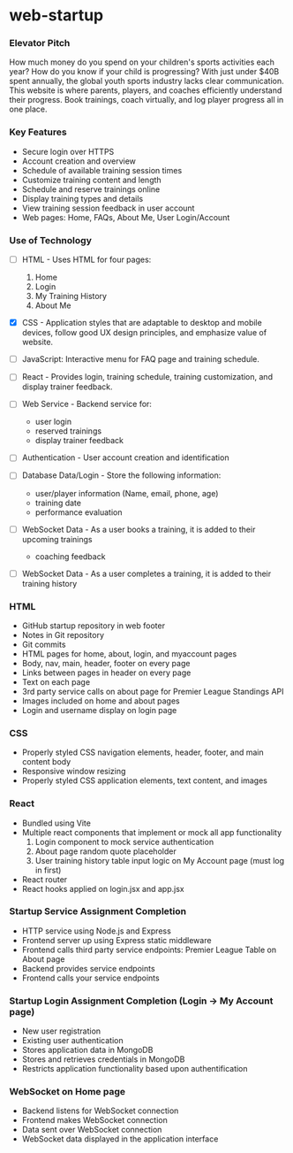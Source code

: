 # web-startup

### Elevator Pitch
How much money do you spend on your children's sports activities each year? How do you know if your child is progressing? With just under $40B spent annually, the global youth sports industry lacks clear communication. This website is where parents, players, and coaches efficiently understand their progress. Book trainings, coach virtually, and log player progress all in one place. 

### Key Features
- Secure login over HTTPS
- Account creation and overview
- Schedule of available training session times
- Customize training content and length 
- Schedule and reserve trainings online
- Display training types and details
- View training session feedback in user account
- Web pages: Home, FAQs, About Me, User Login/Account



### Use of Technology
- [ ] HTML - Uses HTML for four pages:
  1. Home 
  2. Login 
  3. My Training History
  4. About Me 

- [X] CSS - Application styles that are adaptable to desktop and mobile devices, follow good UX design principles, and emphasize value of website.
- [ ] JavaScript: Interactive menu for FAQ page and training schedule.
- [ ] React - Provides login, training schedule, training customization, and display trainer feedback.
- [ ] Web Service - Backend service for:
  - user login
  - reserved trainings
  - display trainer feedback
- [ ] Authentication - User account creation and identification
- [ ] Database Data/Login - Store the following information: 
  - user/player information (Name, email, phone, age)
  - training date
  - performance evaluation 
- [ ] WebSocket Data - As a user books a training, it is added to their upcoming trainings
  - coaching feedback 
- [ ] WebSocket Data - As a user completes a training, it is added to their training history


### HTML
- GitHub startup repository in web footer
- Notes in Git repository
- Git commits
- HTML pages for home, about, login, and myaccount pages
- Body, nav, main, header, footer on every page
- Links between pages in header on every page
- Text on each page
- 3rd party service calls on about page for Premier League Standings API
- Images included on home and about pages
- Login and username display on login page

### CSS
- Properly styled CSS navigation elements, header, footer, and main content body
- Responsive window resizing
- Properly styled CSS application elements, text content, and images

### React
- Bundled using Vite
- Multiple react components that implement or mock all app functionality
  1. Login component to mock service authentication
  2. About page random quote placeholder
  3. User training history table input logic on My Account page (must log in first)
- React router
- React hooks applied on login.jsx and app.jsx

### Startup Service Assignment Completion
- HTTP service using Node.js and Express
- Frontend server up using Express static middleware
- Frontend calls third party service endpoints: Premier League Table on About page
- Backend provides service endpoints
- Frontend calls your service endpoints

### Startup Login Assignment Completion (Login -> My Account page)
- New user registration
- Existing user authentication
- Stores application data in MongoDB
- Stores and retrieves credentials in MongoDB
- Restricts application functionality based upon authentification

### WebSocket  on Home page
- Backend listens for WebSocket connection
- Frontend makes WebSocket connection
- Data sent over WebSocket connection
- WebSocket data displayed in the application interface